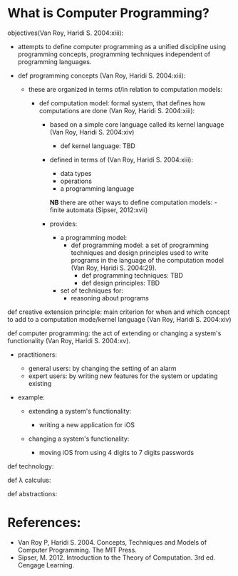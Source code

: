 # What is Computer Programming?
objectives(Van Roy, Haridi S. 2004:xiii):
- attempts to define computer programming as a unified discipline using programming concepts, programming techniques independent of programming languages.

- def programming concepts (Van Roy, Haridi S. 2004:xiii):
   - these are organized in terms of/in relation to computation models:
      - def computation model: formal system, that defines how computations are done (Van Roy, Haridi S. 2004:xiii):

         - based on a simple core language called its kernel language (Van Roy, Haridi S. 2004:xiv)
            - def kernel language: TBD

         - defined in terms of (Van Roy, Haridi S. 2004:xiii):
            - data types
            - operations
            - a programming language 
   
            **NB** there are other ways to define computation models:
               - finite automata (Sipser, 2012:xvii) 

         - provides:
            - a programming model:
               - def programming model: a set of programming techniques and design principles
                                          used to write programs
                                          in the language of the computation model (Van Roy, Haridi S. 2004:29).
                  - def programming techniques: TBD
                  - def design principles: TBD 
            - set of techniques for:
               - reasoning about programs

def creative extension principle: main criterion for when and which concept to add to a computation mode/kernel language (Van Roy, Haridi S. 2004:xiv)

def computer programming: the act of extending or
                    changing a system's functionality (Van Roy, Haridi S. 2004:xv).
   - practitioners:
      - general users: by changing the setting of an alarm
      - expert users: by writing new features for the system or updating existing

   - example:
      - extending a system's functionality:
         - writing a new application for iOS

      - changing a system's functionality:
         - moving iOS from using 4 digits to 7 digits passwords

def technology:

def λ calculus:

def abstractions:


# References:
- Van Roy P, Haridi S. 2004. Concepts, Techniques and Models of Computer Programming. The MIT Press.
- Sipser, M. 2012. Introduction to the Theory of Computation. 3rd ed. Cengage Learning.

